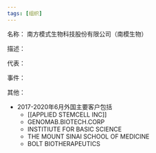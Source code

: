 ```yaml
---
tags: [组织]
---
```


名称：
南方模式生物科技股份有限公司（南模生物）

描述：

代表：

事件：

其他：
- 2017-2020年6月外国主要客户包括
	- [[APPLIED STEMCELL INC]]
	- GENOMAB.BIOTECH.CORP
	- INSTITIUTE FOR BASIC SCIENCE
	- THE MOUNT SINAI SCHOOL OF MEDICINE
	- BOLT BIOTHERAPEUTICS
